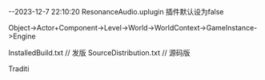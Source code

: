 --2023-12-7 22:10:20
ResonanceAudio.uplugin  插件默认设为false

Object->Actor+Component->Level->World->WorldContext->GameInstance->Engine

InstalledBuild.txt          // 发版
SourceDistribution.txt      // 源码版


Traditi
